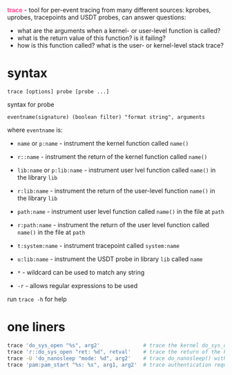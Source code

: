 <span style="color:#ff4d94">**trace**</span> - tool for per-event tracing from
many different sources: kprobes, uprobes, tracepoints and USDT probes, can answer questions:
- what are the arguments when a kernel- or user-level function is called?
- what is the return value of this function? is it failing?
- how is this function called? what is the user- or kernel-level stack trace?


# syntax

```
trace [options] probe [probe ...]
```
syntax for probe
```
eventname(signature) (boolean filter) "format string", arguments
```
where `eventname` is:
- `name` or `p:name` - instrument the kernel function called `name()`
- `r::name` - instrument the return of the kernel function called `name()`

- `lib:name` or `p:lib:name` - instrument user lvel function called `name()` in the library `lib`
- `r:lib:name` - instrument the return of the user-level function `name()` in the library `lib`

- `path:name` - instrument user level function called `name()` in the file at `path`
- `r:path:name` - instrument the return of the user level function called `name()` in the file at `path`

- `t:system:name` - instrument tracepoint called `system:name`
- `u:lib:name` - instrument the USDT probe in library `lib` called `name`
- `*` - wildcard can be used to match any string
- `-r` - allows regular expressions to be used

run `trace -h` for help

# one liners
```sh
trace 'do_sys_open "%s", arg2'              # trace the kernel do_sys_open() function with the filename
trace 'r::do_sys_open "ret: %d", retval'    # trace the return of the kernel do_sys_open() function and print the return value
trace -U 'do_nanosleep "mode: %d", arg2'    # trace do_nanosleep() with mode and user-level stacks
trace 'pam:pam_start "%s: %s", arg1, arg2'  # trace authentication requests via the pam library
```
